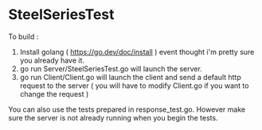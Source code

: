 # SteelSeriesTest

To build : 

1. Install golang ( https://go.dev/doc/install ) event thought i'm pretty sure you already have it.
2. go run Server/SteelSeriesTest.go will launch the server.
3. go run Client/Client.go will launch the client and send a default http request to the server ( you will have to modify Client.go if you want to change the request )

You can also use the tests prepared in response_test.go. However make sure the server is not already running when you begin the tests.